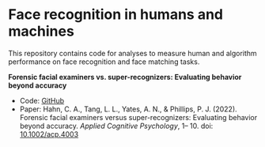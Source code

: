 # Face recognition in humans and machines

This repository contains code for analyses to measure human and algorithm performance on face recognition and face matching tasks.

<b>Forensic facial examiners vs. super-recognizers: Evaluating behavior beyond accuracy</b>
* Code: [GitHub](https://github.com/usnistgov/face-recognition-humans-machines/tree/main/Examiners%20vs.%20Super-recognizers)
* Paper: Hahn, C. A., Tang, L. L., Yates, A. N., & Phillips, P. J. (2022). Forensic facial examiners versus super-recognizers: Evaluating behavior beyond accuracy. _Applied Cognitive Psychology_, 1– 10. doi: [10.1002/acp.4003](https://doi.org/10.1002/acp.4003)
